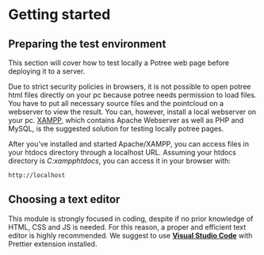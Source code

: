 # Getting started

## Preparing the test environment

This section will cover how to test locally a Potree web page before deploying it to a server.

Due to strict security policies in browsers, it is not possible to open potree html files directly on your pc because potree needs permission to load files. You have to put all necessary source files and the pointcloud on a webserver to view the result. You can, however, install a local webserver on your pc. [XAMPP](https://www.apachefriends.org/index.html), which contains Apache Webserver as well as PHP and MySQL, is the suggested solution for testing locally potree pages.

After you’ve installed and started Apache/XAMPP, you can access files in your htdocs directory through a localhost URL. Assuming your htdocs directory is *C:xampphtdocs*, you can access it in your browser with:

` http://localhost `

## Choosing a text editor

This module is strongly focused in coding, despite if no prior knowledge of HTML, CSS and JS is needed. For this reason, a proper and efficient text editor is highly recommended. We suggest to use **[Visual Studio Code](https://github.com/microsoft/vscode)** with Prettier extension installed.
